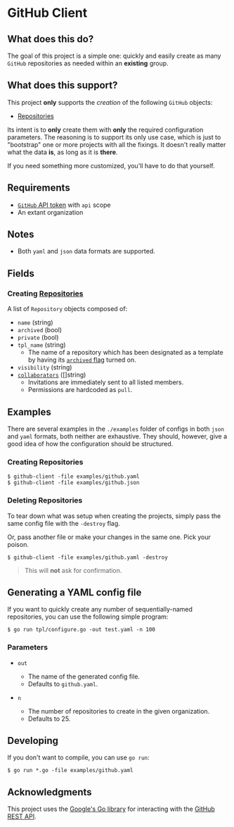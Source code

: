 # GitHub Client

## What does this do?

The goal of this project is a simple one: quickly and easily create as many `GitHub` repositories as needed within an **existing** group.

## What does this support?

This project **only** supports the *creation* of the following `GitHub` objects:

- [Repositories]

Its intent is to **only** create them with **only** the required configuration parameters.  The reasoning is to support its only use case, which is just to "bootstrap" one or more projects with all the fixings.  It doesn't really matter what the data **is**, as long as it is **there**.

If you need something more customized, you'll have to do that yourself.

## Requirements

- [`GitHub` API token] with `api` scope
- An extant organization

## Notes

- Both `yaml` and `json` data formats are supported.

## Fields

### Creating [Repositories]

A list of `Repository` objects composed of:

- `name` (string)
- `archived` (bool)
- `private` (bool)
- `tpl_name` (string)
    + The name of a repository which has been designated as a template by having its [`archived` flag] turned on.
- `visibility` (string)
- [`collaborators`] ([]string)
    + Invitations are immediately sent to all listed members.
    + Permissions are hardcoded as `pull`.

## Examples

There are several examples in the `./examples` folder of configs in both `json` and `yaml` formats, both neither are exhaustive.  They should, however, give a good idea of how the configuration should be structured.

### Creating Repositories

```
$ github-client -file examples/github.yaml
$ github-client -file examples/github.json
```

### Deleting Repositories

To tear down what was setup when creating the projects, simply pass the same config file with the `-destroy` flag.

Or, pass another file or make your changes in the same one.  Pick your poison.

```
$ github-client -file examples/github.yaml -destroy
```

> This will **not** ask for confirmation.

## Generating a YAML config file

If you want to quickly create any number of sequentially-named repositories, you can use the following simple program:

```
$ go run tpl/configure.go -out test.yaml -n 100
```

### Parameters

- `out`
    + The name of the generated config file.
    + Defaults to `github.yaml`.

- `n`
    + The number of repositories to create in the given organization.
    + Defaults to 25.

## Developing

If you don't want to compile, you can use `go run`:

```
$ go run *.go -file examples/github.yaml
```

## Acknowledgments

This project uses the [Google's Go library]  for interacting with the [GitHub REST API].

[Organizations]: https://docs.github.com/en/rest/orgs/orgs
[Repositories]: https://docs.github.com/en/rest/repos/repos
[`GitHub` API token]: https://docs.github.com/en/authentication/keeping-your-account-and-data-secure/creating-a-personal-access-token
[`collaborators`]: https://docs.github.com/en/rest/collaborators/collaborators
[`archived` flag]: https://docs.github.com/en/rest/repos/repos#create-a-repository-using-a-template
[Google's Go library]: https://github.com/google/go-github
[GitHub REST API]: https://docs.github.com/en/github-ae@latest/rest

